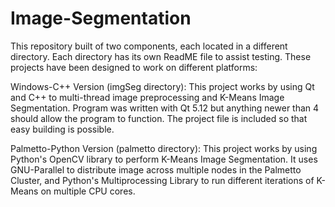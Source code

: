 # Image-Segmentation

This repository built of two components, each located in a different directory. Each directory has its own ReadME file to assist testing. These projects have been designed to work on different platforms:

Windows-C++ Version (imgSeg directory): This project works by using Qt and C++ to multi-thread image preprocessing and K-Means Image Segmentation. Program was written with Qt 5.12 but anything newer than 4 should allow the program to function. The project file is included so that easy building is possible.

Palmetto-Python Version (palmetto directory): This project works by using Python's OpenCV library to perform K-Means Image Segmentation. It uses GNU-Parallel to distribute image across multiple nodes in the Palmetto Cluster, and Python's Multiprocessing Library to run different iterations of K-Means on multiple CPU cores.
